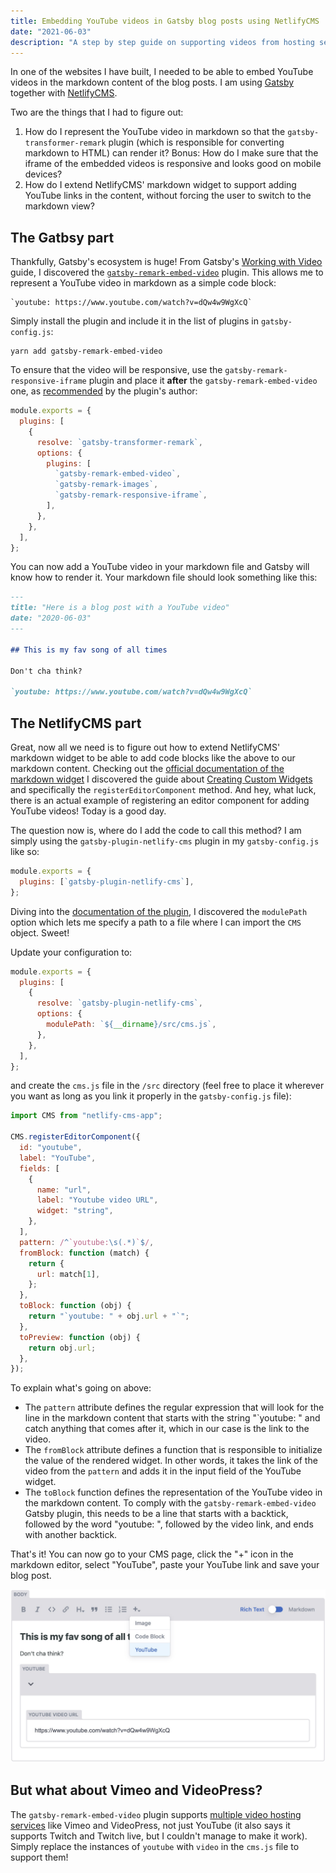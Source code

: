 ```yaml
---
title: Embedding YouTube videos in Gatsby blog posts using NetlifyCMS
date: "2021-06-03"
description: "A step by step guide on supporting videos from hosting services like Youtube, Vimeo and VideoPress in a Gatsby blog and extending NetlifyCMS markdown widget for easy content editing"
---
```


In one of the websites I have built, I needed to be able to embed YouTube videos in the markdown content of the blog posts. I am using [Gatsby](https://www.gatsbyjs.com/) together with [NetlifyCMS](https://www.netlifycms.org/).

Two are the things that I had to figure out:

1. How do I represent the YouTube video in markdown so that the `gatsby-transformer-remark` plugin (which is responsible for converting markdown to HTML) can render it? Bonus: How do I make sure that the iframe of the embedded videos is responsive and looks good on mobile devices?
2. How do I extend NetlifyCMS' markdown widget to support adding YouTube links in the content, without forcing the user to switch to the markdown view?

## The Gatbsy part

Thankfully, Gatsby's ecosystem is huge! From Gatsby's [Working with Video](https://www.gatsbyjs.com/docs/how-to/images-and-media/working-with-video/) guide, I discovered the [`gatsby-remark-embed-video`](https://www.gatsbyjs.com/plugins/gatsby-remark-embed-video/) plugin. This allows me to represent a YouTube video in markdown as a simple code block:

```
`youtube: https://www.youtube.com/watch?v=dQw4w9WgXcQ`
```

Simply install the plugin and include it in the list of plugins in `gatsby-config.js`:

```
yarn add gatsby-remark-embed-video
```

To ensure that the video will be responsive, use the `gatsby-remark-responsive-iframe` plugin and place it **after** the `gatsby-remark-embed-video` one, as [recommended](https://www.gatsbyjs.com/plugins/gatsby-remark-embed-video/?=video#install) by the plugin's author:

```js
module.exports = {
  plugins: [
    {
      resolve: `gatsby-transformer-remark`,
      options: {
        plugins: [
          `gatsby-remark-embed-video`,
          `gatsby-remark-images`,
          `gatsby-remark-responsive-iframe`,
        ],
      },
    },
  ],
};
```

You can now add a YouTube video in your markdown file and Gatsby will know how to render it. Your markdown file should look something like this:

```markdown
---
title: "Here is a blog post with a YouTube video"
date: "2020-06-03"
---

## This is my fav song of all times

Don't cha think?

`youtube: https://www.youtube.com/watch?v=dQw4w9WgXcQ`
```

## The NetlifyCMS part

Great, now all we need is to figure out how to extend NetlifyCMS' markdown widget to be able to add code blocks like the above to our markdown content. Checking out the [official documentation of the markdown widget](https://www.netlifycms.org/docs/widgets/#markdown) I discovered the guide about [Creating Custom Widgets](https://www.netlifycms.org/docs/custom-widgets/#registereditorcomponent) and specifically the `registerEditorComponent` method. And hey, what luck, there is an actual example of registering an editor component for adding YouTube videos! Today is a good day.

The question now is, where do I add the code to call this method? I am simply using the `gatsby-plugin-netlify-cms` plugin in my `gatsby-config.js` like so:

```js
module.exports = {
  plugins: [`gatsby-plugin-netlify-cms`],
};
```

Diving into the [documentation of the plugin](https://www.gatsbyjs.com/plugins/gatsby-plugin-netlify-cms/#options), I discovered the `modulePath` option which lets me specify a path to a file where I can import the `CMS` object. Sweet!

Update your configuration to:

```js
module.exports = {
  plugins: [
    {
      resolve: `gatsby-plugin-netlify-cms`,
      options: {
        modulePath: `${__dirname}/src/cms.js`,
      },
    },
  ],
};
```

and create the `cms.js` file in the `/src` directory (feel free to place it wherever you want as long as you link it properly in the `gatsby-config.js` file):

```js
import CMS from "netlify-cms-app";

CMS.registerEditorComponent({
  id: "youtube",
  label: "YouTube",
  fields: [
    {
      name: "url",
      label: "Youtube video URL",
      widget: "string",
    },
  ],
  pattern: /^`youtube:\s(.*)`$/,
  fromBlock: function (match) {
    return {
      url: match[1],
    };
  },
  toBlock: function (obj) {
    return "`youtube: " + obj.url + "`";
  },
  toPreview: function (obj) {
    return obj.url;
  },
});
```

To explain what's going on above:

- The `pattern` attribute defines the regular expression that will look for the line in the markdown content that starts with the string "`youtube: " and catch anything that comes after it, which in our case is the link to the video.
- The `fromBlock` attribute defines a function that is responsible to initialize the value of the rendered widget. In other words, it takes the link of the video from the `pattern` and adds it in the input field of the YouTube widget.
- The `toBlock` function defines the representation of the YouTube video in the markdown content. To comply with the `gatsby-remark-embed-video` Gatsby plugin, this needs to be a line that starts with a backtick, followed by the word "youtube: ", followed by the video link, and ends with another backtick.

That's it! You can now go to your CMS page, click the "+" icon in the markdown editor, select "YouTube", paste your YouTube link and save your blog post.

![NetlifyCMS markdown widget](markdown-widget-youtube.jpg)

## But what about Vimeo and VideoPress?

The `gatsby-remark-embed-video` plugin supports [multiple video hosting services](https://www.gatsbyjs.com/plugins/gatsby-remark-embed-video/#usage) like Vimeo and VideoPress, not just YouTube (it also says it supports Twitch and Twitch live, but I couldn't manage to make it work). Simply replace the instances of `youtube` with `video` in the `cms.js` file to support them!
